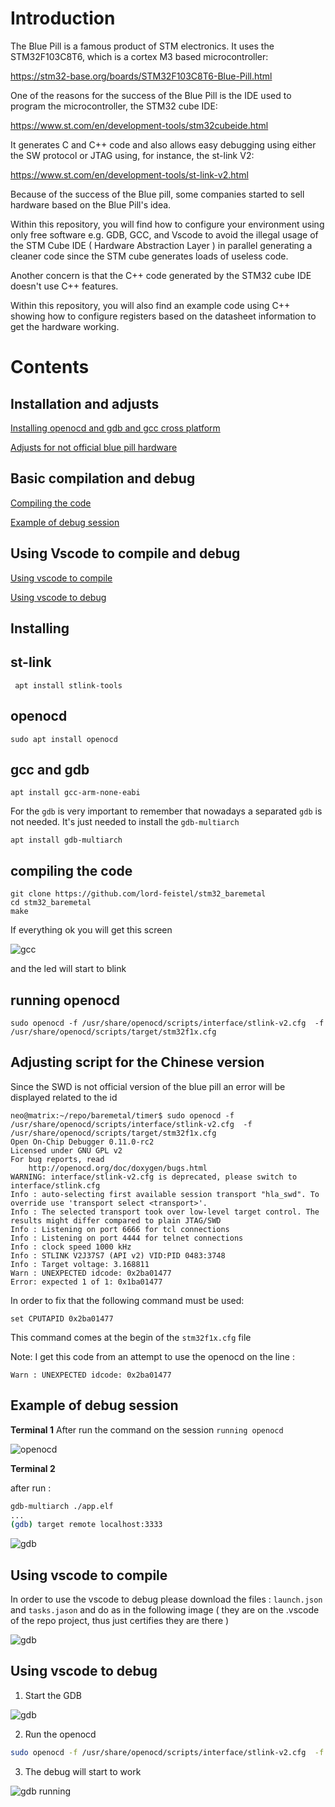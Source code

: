 
# Introduction

The Blue Pill is a famous product of STM electronics. It  uses the  STM32F103C8T6, which is a cortex M3  based microcontroller:

https://stm32-base.org/boards/STM32F103C8T6-Blue-Pill.html
 

One of the reasons for the success of the Blue Pill is the IDE used to program the microcontroller, the STM32 cube IDE:

https://www.st.com/en/development-tools/stm32cubeide.html

It generates C and C++ code and also allows easy debugging using either the SW protocol or JTAG using, for instance, the st-link V2:

https://www.st.com/en/development-tools/st-link-v2.html

Because of the success of the Blue pill, some companies started to sell hardware based on the  Blue Pill's idea.

Within this repository, you will find how to configure your environment using only free software e.g. GDB, GCC, and Vscode to avoid the illegal usage of the  STM Cube IDE ( Hardware Abstraction Layer ) in parallel generating a cleaner code since the STM cube generates loads of useless code.


Another concern is that the C++ code generated by the STM32 cube IDE  doesn't use C++ features.

Within this repository, you will also find an example code using C++ showing how to configure registers based on the datasheet information to get the hardware working.

# Contents

## Installation and adjusts
[Installing openocd and gdb and gcc cross platform](#Installing)

[Adjusts for not official blue pill hardware](#Adjusting-script-for-the-Chinese-version)

## Basic compilation and debug
[Compiling the code](#compiling-the-code) 

[Example of debug session](#Example-of-debug-session)

## Using Vscode to compile and debug
[Using vscode to compile](#Using-vscode-to-compile)

[Using vscode to debug](#Using-vscode-to-debug)


## Installing

## st-link

```
 apt install stlink-tools
 ```

## openocd

```
sudo apt install openocd
```

## gcc and gdb

```
apt install gcc-arm-none-eabi
```

For the `gdb` is very important to remember that nowadays a separated `gdb` is not needed. It's just needed to install the `gdb-multiarch`

```
apt install gdb-multiarch
```

## compiling the code

    git clone https://github.com/lord-feistel/stm32_baremetal
    cd stm32_baremetal
    make

If everything ok you will get this screen

![gcc](https://github.com/lord-feistel/baremetal/blob/master/images/output_make.png)

and the led will start to blink

## running openocd

```
sudo openocd -f /usr/share/openocd/scripts/interface/stlink-v2.cfg  -f /usr/share/openocd/scripts/target/stm32f1x.cfg 
```

## Adjusting script for the Chinese version

Since the SWD is not official version of the blue pill an error will be displayed related to the id

```
neo@matrix:~/repo/baremetal/timer$ sudo openocd -f /usr/share/openocd/scripts/interface/stlink-v2.cfg  -f /usr/share/openocd/scripts/target/stm32f1x.cfg
Open On-Chip Debugger 0.11.0-rc2
Licensed under GNU GPL v2
For bug reports, read
	http://openocd.org/doc/doxygen/bugs.html
WARNING: interface/stlink-v2.cfg is deprecated, please switch to interface/stlink.cfg
Info : auto-selecting first available session transport "hla_swd". To override use 'transport select <transport>'.
Info : The selected transport took over low-level target control. The results might differ compared to plain JTAG/SWD
Info : Listening on port 6666 for tcl connections
Info : Listening on port 4444 for telnet connections
Info : clock speed 1000 kHz
Info : STLINK V2J37S7 (API v2) VID:PID 0483:3748
Info : Target voltage: 3.168811
Warn : UNEXPECTED idcode: 0x2ba01477
Error: expected 1 of 1: 0x1ba01477
```

In order to fix that the following command must be used:
```
set CPUTAPID 0x2ba01477
```

This command comes at the begin of the ```stm32f1x.cfg``` file

Note: I get this code from an attempt to use the openocd on  the line :

    Warn : UNEXPECTED idcode: 0x2ba01477

## Example of debug session

**Terminal 1**
After run the command on the session  `running openocd` 

![openocd](https://github.com/lord-feistel/baremetal/blob/master/images/terminal_01_debug.png)

**Terminal 2**

after run :
```bash
gdb-multiarch ./app.elf
...
(gdb) target remote localhost:3333
```
![gdb](https://github.com/lord-feistel/baremetal/blob/master/images/terminal_02_debug.png)

## Using vscode to compile

In order to use the vscode to debug please download the files : `launch.json` and `tasks.jason` and do as in the following image ( they are on the .vscode of the repo project, thus just certifies they are there )

![gdb](https://github.com/lord-feistel/baremetal/blob/master/images/vscode_output.png)


## Using vscode to debug

1. Start the GDB

![gdb](https://github.com/lord-feistel/baremetal/blob/master/images/start_gdb.png)


2. Run the openocd 
```bash
sudo openocd -f /usr/share/openocd/scripts/interface/stlink-v2.cfg  -f /usr/share/openocd/scripts/target/stm32f1x.cfg 
```
3. The debug will start to work

![gdb running](https://github.com/lord-feistel/stm32_baremetal/blob/master/images/debug_running.png)

